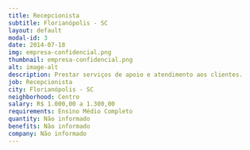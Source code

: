 ```yaml
---
title: Recepcionista
subtitle: Florianópolis - SC
layout: default
modal-id: 3
date: 2014-07-18
img: empresa-confidencial.png
thumbnail: empresa-confidencial.png
alt: image-alt
description: Prestar serviços de apoio e atendimento aos clientes.
job: Recepcionista
city: Florianópolis - SC
neighborhood: Centro
salary: R$ 1.000,00 a 1.300,00
requirements: Ensino Médio Completo
quantity: Não informado
benefits: Não informado
company: Não informado
---
```

